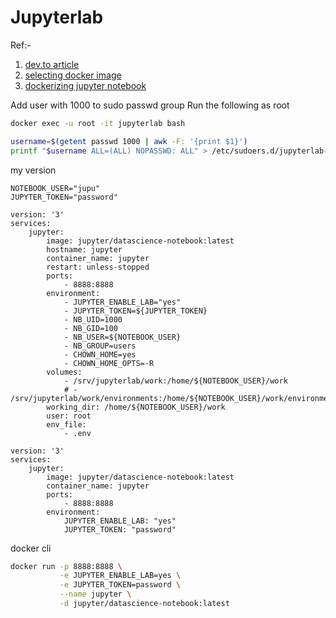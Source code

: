 # Jupyterlab

Ref:-

1. [dev.to article](https://dev.to/juanbelieni/how-to-run-jupyterlab-on-docker-4n80)
2. [selecting docker image](https://jupyter-docker-stacks.readthedocs.io/en/latest/using/selecting.html)
3. [dockerizing jupyter notebook](https://www.mirsazzathossain.me/articles/dockerizing-jupyter-notebook)

Add user with 1000 to sudo passwd group
Run the following as root
```sh
docker exec -u root -it jupyterlab bash
```
```sh
username=$(getent passwd 1000 | awk -F: '{print $1}')
printf "$username ALL=(ALL) NOPASSWD: ALL" > /etc/sudoers.d/jupyterlab-user-1000
```

my version
```env
NOTEBOOK_USER="jupu"
JUPYTER_TOKEN="password"
```

```docker-compose
version: '3'
services:
    jupyter:
        image: jupyter/datascience-notebook:latest
        hostname: jupyter
        container_name: jupyter
        restart: unless-stopped
        ports:
            - 8888:8888
        environment:
            - JUPYTER_ENABLE_LAB="yes"
            - JUPYTER_TOKEN=${JUPYTER_TOKEN}
            - NB_UID=1000
            - NB_GID=100
            - NB_USER=${NOTEBOOK_USER}
            - NB_GROUP=users
            - CHOWN_HOME=yes
            - CHOWN_HOME_OPTS=-R
        volumes:
            - /srv/jupyterlab/work:/home/${NOTEBOOK_USER}/work
            # - /srv/jupyterlab/work/environments:/home/${NOTEBOOK_USER}/work/environments
        working_dir: /home/${NOTEBOOK_USER}/work
        user: root
        env_file:
            - .env

```


```docker-compose
version: '3'
services:
    jupyter:
        image: jupyter/datascience-notebook:latest
        container_name: jupyter
        ports:
            - 8888:8888
        environment:
            JUPYTER_ENABLE_LAB: "yes"
            JUPYTER_TOKEN: "password"
```


docker cli
```sh
docker run -p 8888:8888 \
           -e JUPYTER_ENABLE_LAB=yes \
           -e JUPYTER_TOKEN=password \
           --name jupyter \
           -d jupyter/datascience-notebook:latest
```

